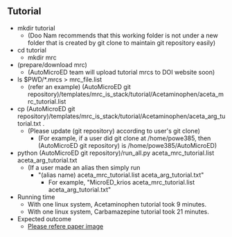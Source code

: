 ## Tutorial
   - mkdir tutorial
      - (Doo Nam recommends that this working folder is not under a new folder that is created by git clone to maintain git repository easily)
   - cd tutorial
      - mkdir mrc
   - (prepare/download mrc)
      - (AutoMicroED team will upload tutorial mrcs to DOI website soon)
   - ls $PWD/*.mrcs > mrc_file.list
      - (refer an example) (AutoMicroED git repository)/templates/mrc_is_stack/tutorial/Acetaminophen/aceta_mrc_tutorial.list
   - cp (AutoMicroED git repository)/templates/mrc_is_stack/tutorial/Acetaminophen/aceta_arg_tutorial.txt .
      - (Please update (git repository) according to user's git clone)
         - (For example, if a user did git clone at /home/powe385, then (AutoMicroED git repository) is /home/powe385/AutoMicroED)
   - python (AutoMicroED git repository)/run_all.py aceta_mrc_tutorial.list aceta_arg_tutorial.txt
      - (If a user made an alias then simply run 
         - "(alias name) aceta_mrc_tutorial.list aceta_arg_tutorial.txt"
            - For example, "MicroED_krios aceta_mrc_tutorial.list aceta_arg_tutorial.txt"
   - Running time
      - With one linux system, Acetaminophen tutorial took 9 minutes.
      - With one linux system, Carbamazepine tutorial took 21 minutes.
   - Expected outcome
      - [Please refere paper image](https://www.biorxiv.org/content/10.1101/2021.12.13.472146v2)